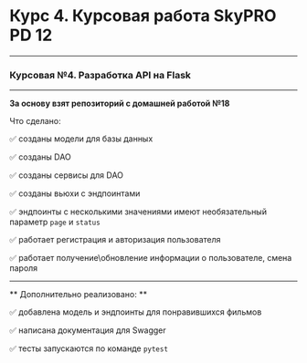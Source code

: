 # Курс 4. Курсовая работа SkyPRO PD 12

______________________________________

### **Курсовая №4. Разработка API на Flask**

______________________________________
**За основу взят репозиторий с домашней работой №18**

Что сделано:

:white_check_mark: созданы модели для базы данных

:white_check_mark: созданы DAO

:white_check_mark: созданы сервисы для DAO

:white_check_mark: созданы вьюхи с эндпоинтами

:white_check_mark: эндпоинты с несколькими значениями имеют необязательный
параметр `page` и `status`

:white_check_mark: работает регистрация и авторизация пользователя

:white_check_mark: работает получение\обновление информации о пользователе, смена пароля

______________________________________
** Дополнительно реализовано: **

:white_check_mark: добавлена модель и эндпоинты для понравившихся фильмов

:white_check_mark: написана документация для Swagger

:white_check_mark: тесты запускаются по команде `pytest`